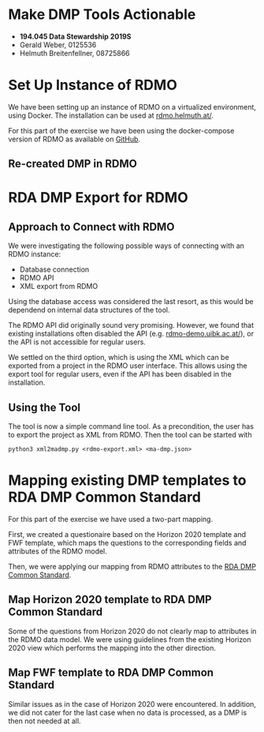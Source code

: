 Make DMP Tools Actionable
=========================

-   **194.045 Data Stewardship 2019S**
-   Gerald Weber, 0125536
-   Helmuth Breitenfellner, 08725866

Set Up Instance of RDMO
=======================

We have been setting up an instance of RDMO on a virtualized
environment, using Docker. The installation can be used at
[rdmo.helmuth.at/](https://rdmo.helmuth.at).

For this part of the exercise we have been using the docker-compose
version of RDMO as available on
[GitHub](https://github.com/rdmorganiser/rdmo-docker-compose).

Re-created DMP in RDMO
----------------------

RDA DMP Export for RDMO
=======================

Approach to Connect with RDMO
-----------------------------

We were investigating the following possible ways of connecting with an
RDMO instance:

-   Database connection
-   RDMO API
-   XML export from RDMO

Using the database access was considered the last resort, as this would
be dependend on internal data structures of the tool.

The RDMO API did originally sound very promising. However, we found that
existing installations often disabled the API (e.g.
[rdmo-demo.uibk.ac.at/](http://rdmo-demo.uibk.ac.at/)), or the API is
not accessible for regular users.

We settled on the third option, which is using the XML which can be
exported from a project in the RDMO user interface. This allows using
the export tool for regular users, even if the API has been disabled in
the installation.

Using the Tool
--------------

The tool is now a simple command line tool. As a precondition, the user
has to export the project as XML from RDMO. Then the tool can be started
with

    python3 xml2madmp.py <rdmo-export.xml> <ma-dmp.json>

Mapping existing DMP templates to RDA DMP Common Standard
=========================================================

For this part of the exercise we have used a two-part mapping.

First, we created a questionaire based on the Horizon 2020 template and
FWF template, which maps the questions to the corresponding fields and
attributes of the RDMO model.

Then, we were applying our mapping from RDMO attributes to the [RDA DMP
Common
Standard](https://github.com/RDA-DMP-Common/RDA-DMP-Common-Standard).

Map Horizon 2020 template to RDA DMP Common Standard
----------------------------------------------------

Some of the questions from Horizon 2020 do not clearly map to attributes
in the RDMO data model. We were using guidelines from the existing
Horizon 2020 view which performs the mapping into the other direction.

Map FWF template to RDA DMP Common Standard
-------------------------------------------

Similar issues as in the case of Horizon 2020 were encountered. In
addition, we did not cater for the last case when no data is processed,
as a DMP is then not needed at all.
